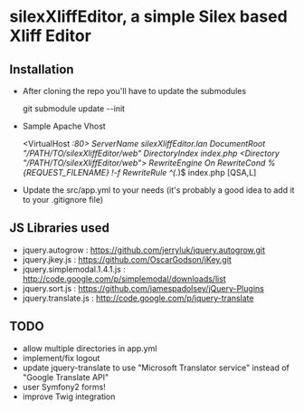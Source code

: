 silexXliffEditor, a simple Silex based Xliff Editor
===================================================

## Installation

* After cloning the repo you'll have to update the submodules

    git submodule update --init

* Sample Apache Vhost

    <VirtualHost *:80>
      ServerName  silexXliffEditor.lan
      DocumentRoot "/PATH/TO/silexXliffEditor/web"
      DirectoryIndex index.php
      <Directory "/PATH/TO/silexXliffEditor/web">
        RewriteEngine On
        RewriteCond %{REQUEST_FILENAME} !-f
        RewriteRule ^(.*)$ index.php [QSA,L]
      </Directory>
    </VirtualHost>

* Update the src/app.yml to your needs (it's probably a good idea to add it to your .gitignore file)

## JS Libraries used

* jquery.autogrow : https://github.com/jerryluk/jquery.autogrow.git
* jquery.jkey.js : https://github.com/OscarGodson/jKey.git
* jquery.simplemodal.1.4.1.js : http://code.google.com/p/simplemodal/downloads/list
* jquery.sort.js : https://github.com/jamespadolsey/jQuery-Plugins
* jquery.translate.js : http://code.google.com/p/jquery-translate

## TODO

* allow multiple directories in app.yml
* implement/fix logout
* update jquery-translate to use "Microsoft Translator service" instead of "Google Translate API"
* user Symfony2 forms!
* improve Twig integration